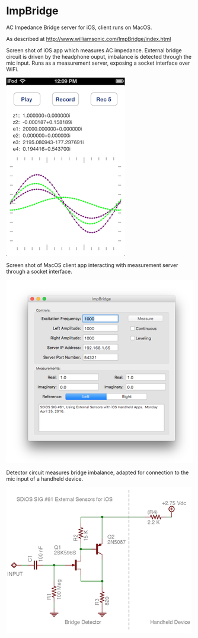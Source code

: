 # ImpBridge
AC Impedance Bridge server for iOS, client runs on MacOS.

As described at http://www.williamsonic.com/ImpBridge/index.html

Screen shot of iOS app which measures AC impedance.  External bridge circuit is driven by the headphone ouput, imbalance is detected through the mic input.  Runs as a measurement server, exposing a socket interface over WiFi.

![iOS Screen Capture](iOS-ImpBridge.png "iOS ImpBridge")

Screen shot of MacOS client app interacting with measurement server through a socket interface.

![MacOS Screen Capture](MacOS-ImpBridge.png "MacOS ImpBridge")

Detector circuit measures bridge imbalance, adapted for connection to the mic input of a handheld device.

![Bridge Detector Circuit](Schematic.png "Detector Schematic")
